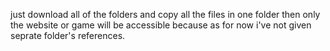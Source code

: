 just download all of the folders and copy all the files in one folder then only the website or game will be accessible because as for now i've not given seprate folder's references.
